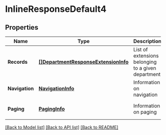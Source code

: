 # InlineResponseDefault4

## Properties
Name | Type | Description | Notes
------------ | ------------- | ------------- | -------------
**Records** | [**[]DepartmentResponseExtensionInfo**](Department.Response.ExtensionInfo.md) | List of extensions belonging to a given department | [optional] [default to null]
**Navigation** | [**NavigationInfo**](NavigationInfo.md) | Information on navigation | [optional] [default to null]
**Paging** | [**PagingInfo**](PagingInfo.md) | Information on paging | [optional] [default to null]

[[Back to Model list]](../README.md#documentation-for-models) [[Back to API list]](../README.md#documentation-for-api-endpoints) [[Back to README]](../README.md)


